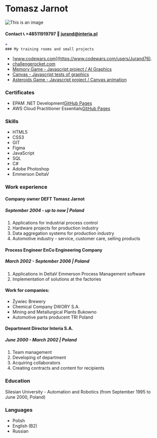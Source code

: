 # Tomasz Jarnot

![This is an image](https://tomekjarnot.pl/photo.jpg)

#### Contact :telephone_receiver: +48511919797 :email: jurand@interia.pl

```diff
+
### My training rooms and small projects
```

- [www.codewars.com](https://www.codewars.com/users/Jurand76).
- [challengerocket.com](https://challengerocket.com/)
- [Memory Game - Javascript project / AI Graphics](http://tomekjarnot.pl/games/memorygame)
- [Canvas - Javascript tests of graphics](http://tomekjarnot.pl/canvas/canvas.html)
- [Asteroids Game - Javascript project / Canvas animation](http://tomekjarnot.pl/games/asteroids)

### Certificates

- EPAM .NET Development[GitHub Pages](https://tomekjarnot.pl/epam_net.jpg)
- AWS Cloud Practitioner Essentials[GitHub Pages](https://tomekjarnot.pl/aws.jpg)

### Skills

- HTML5
- CSS3
- GIT
- Figma
- JavaScript
- SQL
- C#
- Adobe Photoshop
- Emmerson DeltaV

### Work experience

#### Company owner DEFT Tomasz Jarnot

##### September 2004 - up to now | Poland

1. Applications for industrial process control
2. Hardware projects for production industry
3. Data aggregation systems for production industry
4. Automotive industry - service, customer care, selling products

#### Process Engineer EnCo Engineering Company

##### March 2002 - September 2006 | Poland

1. Applications in DeltaV Emmerson Process Management software
2. Implementation of solutions at the factories

#### Work for companies:

- Żywiec Brewery
- Chemical Company DWORY S.A.
- Mining and Metallurgical Plants Bukowno
- Automotive parts producent TRI Poland

#### Department Director Interia S.A.

##### June 2000 - March 2002 | Poland

1. Team management
2. Developing of department
3. Acquiring collaborators
4. Creating contracts and content for recipients

### Education

Silesian University - Automation and Robotics (from September 1995 to June 2000, Poland)

### Languages

- Polish
- English (B2)
- Russian

